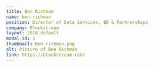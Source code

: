 ```yaml
---
title: Ben Richman
name: ben-richman
position: Director of Data Services, BD & Partnerships
company: Blockstream
layout: 2018_default
modal-id: 1
thumbnail: ben-richman.png
alt: Picture of Ben Richman
link: https://blockstream.com/
---
```

